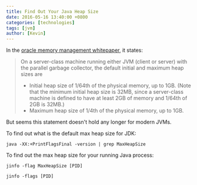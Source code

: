 ```yaml
---
title: Find Out Your Java Heap Size
date: 2016-05-16 13:40:00 +0800
categories: [technologies]
tags: [jvm]
author: [Kevin]
---
```


In the [oracle memory management whitepaper](http://www.oracle.com/technetwork/java/javase/memorymanagement-whitepaper-150215.pdf), it states:

> On a server-class machine running either JVM (client or server) with the parallel garbage collector, the default
> initial and maximum heap sizes are
> * Initial heap size of 1/64th of the physical memory, up to 1GB. (Note that the minimum initial heap size
> is 32MB, since a server-class machine is defined to have at least 2GB of memory and 1/64th of 2GB is
> 32MB.)
> * Maximum heap size of 1/4th of the physical memory, up to 1GB.

But seems this statement doesn't hold any longer for modern JVMs.

To find out what is the default max heap size for JDK:

	java -XX:+PrintFlagsFinal -version | grep MaxHeapSize
	
To find out the max heap size for your running Java process:

	jinfo -flag MaxHeapSize [PID]
	
	jinfo -flags [PID]